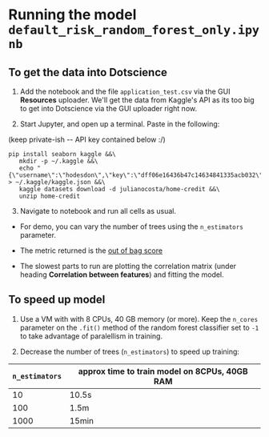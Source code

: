# Running the model `default_risk_random_forest_only.ipynb`


## To get the data into Dotscience

1. Add the notebook and the file `application_test.csv`  via the GUI **Resources** uploader. We'll get the data from Kaggle's API as its too big to get into Dotscience via the GUI uploader right now.

2. Start Jupyter, and open up a terminal.  Paste in the following:

(keep private-ish -- API key contained below :/)

```
pip install seaborn kaggle &&\
   mkdir -p ~/.kaggle &&\
   echo "{\"username\":\"hodesdon\",\"key\":\"dff06e16436b47c14634841335acb032\"}" > ~/.kaggle/kaggle.json &&\ 
   kaggle datasets download -d julianocosta/home-credit &&\
   unzip home-credit 

```

3. Navigate to notebook and run all cells as usual. 

* For demo, you can vary the number of trees using the `n_estimators ` parameter.

* The metric returned is the [out of bag score](https://en.wikipedia.org/wiki/Out-of-bag_error)

* The slowest parts to run are plotting the correlation matrix (under heading **Correlation between features**) and fitting the model.

## To speed up model
1. Use a VM with with 8 CPUs, 40 GB memory (or more). Keep the `n_cores` parameter on the `.fit()` method of the random forest classifier set to `-1` to take advantage of paralellism in training. 

2. Decrease the number of trees (`n_estimators`) to speed up training:

| `n_estimators` 	| approx time to train model on 8CPUs, 40GB RAM 	|
|----------------	|-----------------------------------------------	|
| 10             	| 10.5s                                         	|
| 100            	| 1.5m                                          	|
| 1000           	| 15min                                         	|